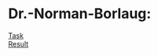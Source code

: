 # Dr.-Norman-Borlaug:
[Task](https://www.freecodecamp.org/learn/responsive-web-design/responsive-web-design-projects/build-a-tribute-page)   
[Result](https://kiryuha94.github.io/Dr.-Norman-Borlaug/)
